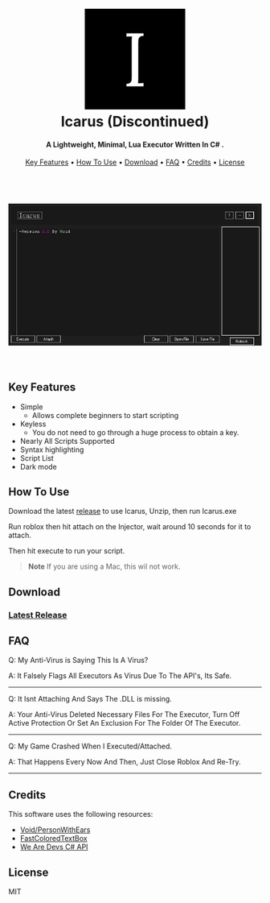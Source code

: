 
<h1 align="center">
  <br>
  <a href="https://github.com/PersonWithEars/IcarusExecutor/blob/main/I.png"><img src="https://raw.githubusercontent.com/PersonWithEars/IcarusExecutor/main/I.png" alt="Markdownify" width="200"></a>
  <br>
  Icarus (Discontinued)
  <br>
</h1>

<h4 align="center">A Lightweight, Minimal, Lua Executor Written In C# <a href="http://electron.atom.i" target="_blank"></a>.</h4>

<p align="center">
  <a href="#key-features">Key Features</a> •
  <a href="#how-to-use">How To Use</a> •
  <a href="#download">Download</a> •
  <a href="#faq">FAQ</a> •
  <a href="#credits">Credits</a> •
  <a href="#license">License</a>
</p>


<h1 align="center">
  <br>
  <a href="https://github.com/PersonWithEars/IcarusExecutor/blob/main/UIExample.PNG"><img src="https://raw.githubusercontent.com/PersonWithEars/IcarusExecutor/main/UIExample.PNG" alt="Markdownify" width="800"></a>
  <br>

  <br>
</h1>


## Key Features

* Simple
  - Allows complete beginners to start scripting
* Keyless
  - You do not need to go through a huge process to obtain a key.
* Nearly All Scripts Supported
* Syntax highlighting
* Script List
* Dark mode

## How To Use

Download the latest [release](https://github.com/PersonWithEars/IcarusExecutor/releases/) to use Icarus, Unzip, then run Icarus.exe

Run roblox then hit attach on the Injector, wait around 10 seconds for it to attach.

Then hit execute to run your script.



> **Note**
> If you are using  a Mac, this wil not work.


## Download

### [Latest Release](https://github.com/PersonWithEars/IcarusExecutor/releases/) 

## FAQ

Q: My Anti-Virus is Saying This Is A Virus?

A: It Falsely Flags All Executors As Virus Due To The API's, Its Safe.

---

Q: It Isnt Attaching And Says The .DLL is missing.

A: Your Anti-Virus Deleted Necessary Files For The Executor, Turn Off Active Protection Or Set An Exclusion For The Folder Of The Executor.

---

Q: My Game Crashed When I Executed/Attached.

A: That Happens Every Now And Then, Just Close Roblox And Re-Try.

---


## Credits

This software uses the following resources:

- [Void/PersonWithEars](https://github.com/PersonWithEars)
- [FastColoredTextBox](https://github.com/PavelTorgashov/FastColoredTextBox)
- [We Are Devs C# API](https://wearedevs.net/d/Exploit%20API)



## License

MIT


